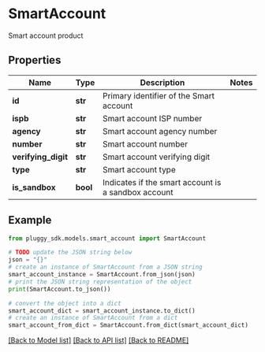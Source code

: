 # SmartAccount

Smart account product

## Properties

Name | Type | Description | Notes
------------ | ------------- | ------------- | -------------
**id** | **str** | Primary identifier of the Smart account | 
**ispb** | **str** | Smart account ISP number | 
**agency** | **str** | Smart account agency number | 
**number** | **str** | Smart account number | 
**verifying_digit** | **str** | Smart account verifying digit | 
**type** | **str** | Smart account type | 
**is_sandbox** | **bool** | Indicates if the smart account is a sandbox account | 

## Example

```python
from pluggy_sdk.models.smart_account import SmartAccount

# TODO update the JSON string below
json = "{}"
# create an instance of SmartAccount from a JSON string
smart_account_instance = SmartAccount.from_json(json)
# print the JSON string representation of the object
print(SmartAccount.to_json())

# convert the object into a dict
smart_account_dict = smart_account_instance.to_dict()
# create an instance of SmartAccount from a dict
smart_account_from_dict = SmartAccount.from_dict(smart_account_dict)
```
[[Back to Model list]](../README.md#documentation-for-models) [[Back to API list]](../README.md#documentation-for-api-endpoints) [[Back to README]](../README.md)


